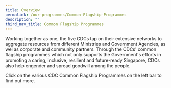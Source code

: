 ```yaml
---
title: Overview
permalink: /our-programmes/Common-Flagship-Programmes
description: ""
third_nav_title: Common Flagship Programmes
---
```

Working together as one, the five CDCs tap on their extensive networks to aggregate resources from different Ministries and Government Agencies, as wel as corporate and community partners. Through the CDCs' common flagship programmes which not only supports the Government's efforts in promoting a caring, inclusive, resilient and future-ready Singapore, CDCs also help engender and spread goodwill among the people.

Click on the various CDC Common Flagship Programmes on the left bar to find out more.